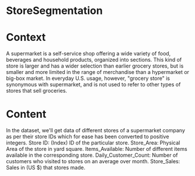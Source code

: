 # StoreSegmentation

# Context
A supermarket is a self-service shop offering a wide variety of food, beverages and household products, organized into sections. This kind of store is larger and has a wider selection than earlier grocery stores, but is smaller and more limited in the range of merchandise than a hypermarket or big-box market. In everyday U.S. usage, however, "grocery store" is synonymous with supermarket, and is not used to refer to other types of stores that sell groceries.

# Content
In the dataset, we'll get data of different stores of a supermarket company as per their store IDs which for ease has been converted to positive integers.
Store ID: (Index) ID of the particular store.
Store_Area: Physical Area of the store in yard square.
Items_Available: Number of different items available in the corresponding store.
Daily_Customer_Count: Number of customers who visited to stores on an average over month.
Store_Sales: Sales in (US $) that stores made. 
